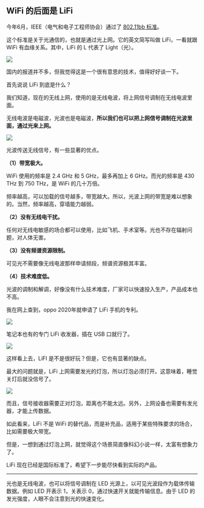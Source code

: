 ## WiFi 的后面是 LiFi

今年6月，IEEE（电气和电子工程师协会）通过了 [802.11bb 标准](https://www.ednchina.com/news/a11769.html)。

这个标准是关于光通信的，也就是通过光上网。它的英文简写叫做 LiFi，一看就跟 WiFi 有血缘关系。其中，LiFi 的 L 代表了 Light（光）。

![](https://cdn.beekka.com/blogimg/asset/202307/bg2023073105.webp)

国内的报道并不多，但我觉得这是一个很有意思的技术，值得好好谈一下。

首先说说 LiFi 到底是什么？

我们知道，现在的无线上网，使用的是无线电波，将上网信号调制在无线电波里面。

无线电波是电磁波，光波也是电磁波，**所以我们也可以把上网信号调制在光波里面，通过光来上网。**

![](https://cdn.beekka.com/blogimg/asset/202307/bg2023073106.webp)

光波传送无线信号，有一些显著的优点。

**（1）带宽极大。**

WiFi 使用的频率是 2.4 GHz 和 5 GHz，最多再加上 6 GHz。而光的频率是 430 THz 到 750 THz，是 WiFi 的几十万倍。

频率越高，可以加载的信号越多，带宽越大。所以，光波上网的带宽是难以想象的。当然，频率越高，穿墙能力越弱。

**（2）没有无线电干扰。**

任何对无线电敏感的场合都可以使用，比如飞机、手术室等。光也不存在辐射问题，对人体无害。

**（3）没有频谱资源限制。**

可见光不需要像无线电波那样申请频段，频谱资源极其丰富。

**（4）技术难度低。**

光波的调制和解调，好像没有什么技术难度，厂家可以快速投入生产，产品成本也不高。

我在网上查到，oppo 2020年就申请了 LiFi 手机的专利。

![](https://cdn.beekka.com/blogimg/asset/202307/bg2023073107.webp)

笔记本也有的专门 LiFi 收发器，插在 USB 口就行了。

![](https://cdn.beekka.com/blogimg/asset/202307/bg2023073108.webp)

这样看上去，LiFI 是不是很好玩？但是，它也有显著的缺点。

最大的问题就是，LiFi 上网需要发光的灯泡，所以灯泡必须打开。这意味着，睡觉关灯后就没信号了。

![](https://cdn.beekka.com/blogimg/asset/202307/bg2023073109.webp)

而且，信号接收器需要正对灯泡，距离也不能太远。另外，上网设备也需要有发光器，才能上传数据。

如此看来，LiFi 不是 WiFi 的替代品，而是补充品，适用于某些特殊要求的场合，比如需要极大带宽。

但是，一想到通过灯泡上网，就觉得这个场景简直像科幻小说一样，太富有想象力了。

LiFi 现在已经是国际标准了，希望下一步能尽快看到实际的产品。

--- 

光也是无线电波，也可以将信号调制在 LED 光源上，以可见光波段作为载体传输数据。例如 LED 开表示 1，关表示 0，通过快速开关就能传输信息。由于 LED 的发光强度，人眼不会注意到光的快速变化。